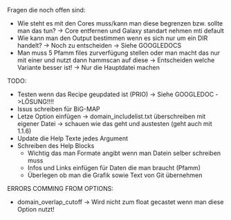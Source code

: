 Fragen die noch offen sind:
- Wie steht es mit den Cores muss/kann man diese begrenzen bzw. sollte man das tun? -> Core entfernen und Galaxy standart nehmen mti default
- Wie kann man den Output bestimmen wenn es sich nur um ein DIR handelt? -> Noch zu entscheiden -> Siehe GOOGLEDOCS 
- Man muss 5 Pfamm files zurverfügung stellen oder man macht das nur mit einer und nutzt dann hammscan auf diese ->  Entscheiden welche Variante besser ist! -> Nur die Hauptdatei machen

TODO:
- Testen wenn das Recipe geupdated ist (PRIO) -> Siehe GOOGLEDOC ->LÖSUNG!!!! 
- Issus schreiben für BiG-MAP 
- Letze Option einfügen -> domain_includelist.txt überschreiben mit eigener Datei -> schauen wie das geht und austesten (geht auch mit 1.1.6)
- Update die Help Texte jedes Argument
- Schreiben des Help Blocks 
    - Wichtig das man Formate angibt wenn man Datein selber schreiben muss
    - Infos und Links einfügen für Daten die man braucht (Pfamm)
    - Überlegen ob man die Grafik sowie Text von Git übernehmen

ERRORS COMMING FROM OPTIONS:
- domain_overlap_cutoff -> Wird nicht zum float gecastet wenn man diese Option nutzt!
